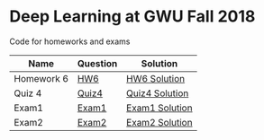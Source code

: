# Deep Learning at GWU Fall 2018
Code for homeworks and exams

|Name|Question|Solution|
|----|----|----|
|Homework 6|[HW6](./dl_hw6.pdf)|[HW6 Solution](./Homework6)|
|Quiz 4|[Quiz4](./quiz4.pdf)|[Quiz4 Solution](./Quiz4)|
|Exam1|[Exam1](./exam1.pdf)|[Exam1 Solution](./Exam1)|
|Exam2|[Exam2](./exam2.pdf)|[Exam2 Solution](./Exam2)|

